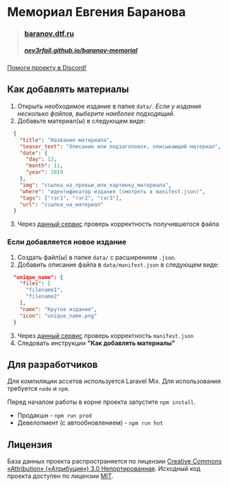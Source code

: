 # Мемориал Евгения Баранова

> ### [baranov.dtf.ru](https://baranov.dtf.ru)
> ##### [nev3rfail.github.io/baranov-memorial](https://nev3rfail.github.io/baranov-memorial)

[Помоги проекту в Discord!](https://discord.gg/zDxKb44)

## Как добавлять материалы
1. Открыть необходимое издание в папке `data/`. *Если у издания несколько файлов, выберите наиболее подходящий.*
2. Добавьте материал(ы) в следующем виде:
```json
  {
    "title": "Название материала",
    "teaser_text": "Описание или подзаголовок, описывающий материал",
    "date": {
      "day": 12,
      "month": 11,
      "year": 2019
    },
    "img": "ссылка_на_превью_или_картинку_материала",
    "where": "идентификатор издания (смотреть в manifest.json)", 
    "tags": ["тэг1", "тэг2", "тэг3"],
    "url": "ссылка_на_материал"
  }
```
3. Через [данный сервис](https://jsonformatter.curiousconcept.com/) проверь корректность получившегося файла

### Если добавляется новое издание
1. Создать файл(ы) в папке `data/` с расширением `.json`.
2. Добавить описание файла в `data/manifest.json` в следующем виде:
```json
  "unique_name": {
    "files": [
      "filename1",
      "filename2"
    ],
    "name": "Крутое издание",
    "icon": "unique_name.png"
  }
```
3. Через [данный сервис](https://jsonformatter.curiousconcept.com/) проверь корректность `manifest.json`
4. Следовать инструкции **"Как добавлять материалы"**

## Для разработчиков
Для компиляции ассетов используется Laravel Mix. Для использования требуется `node` и `npm`.

Перед началом работы в корне проекта запустите `npm install`.
- Продакшн - `npm run prod`
- Девелопмент (с автообновлением) - `npm run hot`

## Лицензия
База данных проекта распространяется по лицензии [Creative Commons «Attribution» («Атрибуция») 3.0 Непортированная](https://creativecommons.org/licenses/by/3.0/deed.ru). Исходный код проекта доступен по лицензии [MIT](LICENSE.md).
